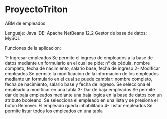 # ProyectoTriton
 ABM de empleados

Lenguaje: Java
IDE: Apache NetBeans 12.2
Gestor de base de datos: MySQL

Funciones de la aplicacion:

1- Ingresar empleados
	Se permite el ingreso de empleados a la base de datos mediante un formulario en el cual se pide: n° de cédula, nombre completo, fecha de nacimiento, salario base, fecha de ingreso
2- Modificar empleados
	Se permite la modificacion de la informacion de los empleados mediante un formulario en el cual se puede cambiar: nombre completo, fecha de nacimiento, salario base y fecha de ingreso. Se selecciona el empleado a modificar en una tabla
3- Dar de baja empleados
	Se permite dar de baja empleados mediante una baja logica en la base de datos con un atributo booleano. Se selecciona el empleado en una lista y se presiona el boton Remover. El empleado queda inhabilitado
4- Listar empleados
	Se permite listar todos los empleados en una tabla
	